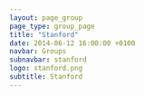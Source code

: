 ```yaml
---
layout: page_group
page_type: group_page
title: "Stanford"
date: 2014-06-12 16:00:00 +0100
navbar: Groups
subnavbar: stanford
logo: stanford.png
subtitle: Stanford
---
```

